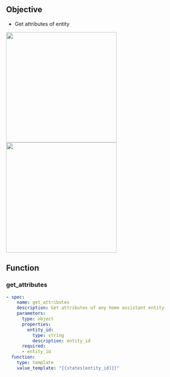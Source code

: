 ## Objective
- Get attributes of entity

<img width="300" src="https://github.com/jekalmin/langchain_home_assistant/assets/2917984/5994c7a0-1370-4924-bed8-d2e77ec1d11d">
<img width="300" src="https://github.com/jekalmin/langchain_home_assistant/assets/2917984/177f416e-2194-4a10-a3f6-39a94da942ce">

## Function

### get_attributes
```yaml
- spec:
    name: get_attributes
    description: Get attributes of any home assistant entity
    parameters:
      type: object
      properties:
        entity_id:
          type: string
          description: entity_id
      required:
      - entity_id
  function:
    type: template
    value_template: "{{states[entity_id]}}"
```